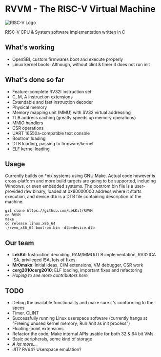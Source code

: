 
# RVVM - The RISC-V Virtual Machine

![RISC-V Logo](https://riscv.org/wp-content/uploads/2018/09/riscv-logo-1.png "The “RISC-V” trade name is a registered trade mark of RISC-V International.")


RISC-V CPU & System software implementation written in С

## What's working
- OpenSBI, custom firmwares boot and execute properly
- Linux kernel boots! Although, without clint & timer it does not run init

## What's done so far
- Feature-complete RV32I instruction set
- C, M, A instruction extensions
- Extendable and fast instruction decoder
- Physical memory
- Memory mapping unit (MMU) with SV32 virtual addressing
- TLB address caching (greatly speeds up memory operations)
- MMIO handlers
- CSR operations
- UART 16550a-compatible text console
- Bootrom loading
- DTB loading, passing to firmware/kernel
- ELF kernel loading

## Usage
Currently builds on *nix systems using GNU Make. Actual code however is cross-platform and more build targets are going to be supported, including Windows, or even embedded systems.
The bootrom.bin file is a user-provided raw binary, loaded at 0x80000000 address where it starts execution, and device.dtb is a DTB file containing description of the machine.
```
git clone https://github.com/LekKit/RVVM
cd RVVM
make
cd release.linux.x86_64
./rvvm_x86_64 bootrom.bin -dtb=device.dtb
```

## Our team
- **LekKit**:  Instruction decoding, RAM/MMU/TLB implementation, RV32ICA ISA, privileged ISA, lots of fixes
- **Mr0maks**: Initial ideas, C/M extensions, VM debugger, CSR work
- **cerg2010cerg2010**: ELF loading, important fixes and refactoring
- *Hoping to see more contributors here*

## TODO
- Debug the available functionality and make sure it's conforming to the specs
- Timer, CLINT
- Successfully running Linux userspace software (currently hangs at "Freeing unused kernel memory; Run /init as init process")
- Floating-point extensions
- Refactor the code; Make internal APIs usable for both 32 & 64 bit VMs
- Basic peripherals, some kind of storage
- *A lot more...*
- JIT? RV64? Userspace emulation?
